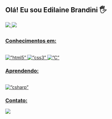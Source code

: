 ## Olá! Eu sou Edilaine Brandini 🖐️
</div>
 <a href= " https://github.com/Edilaine-priscila">
 <img eight="180em" src=https://github-readme-stats.vercel.app/api?username=Edilaine-priscila&show_icons=true&theme=dracula&include_all_commits=true&count_private=true"/>
 <img eight="180em" src=https://github-readme-stats.vercel.app/api/top-langs/?username=Edilaine-priscila&layout=compact&langs_count=16&theme=dracula   
</div>

##

### Conhecimentos em: 
<div style=”display: inline_block”><br/>
   <img align=”center” alt=”html5” src=https://img.shields.io/badge/HTML5-E34F26?style=for-the-badge&logo=html5&logoColor=white/>
   <img align=”center” alt=”css3” src=https://img.shields.io/badge/CSS3-1572B6?style=for-the-badge&logo=css3&logoColor=white/>
   <img align=”center” alt=”C” src=https://img.shields.io/badge/C-00599C?style=for-the-badge&logo=c&logoColor=White/>
 </div>

  ### Aprendendo:
  <div style=”display: inline_block”><br/>
     <img align=”center” alt=”csharp” src="https://img.shields.io/badge/C%23-239120?style=for-the-badge&logo=c-sharp&logoColor=white"/>
  </div>
 
   ### Contato:
<div>
    <a href="www.linkedin.com/in/edilainebrandini" target="_blank"><img src=https://img.shields.io/badge/LinkedIn-0077B5?style=for-the-badge&logo=linkedin&logoColor=white"target="_blank"></a>                                                                                                                       </div>
